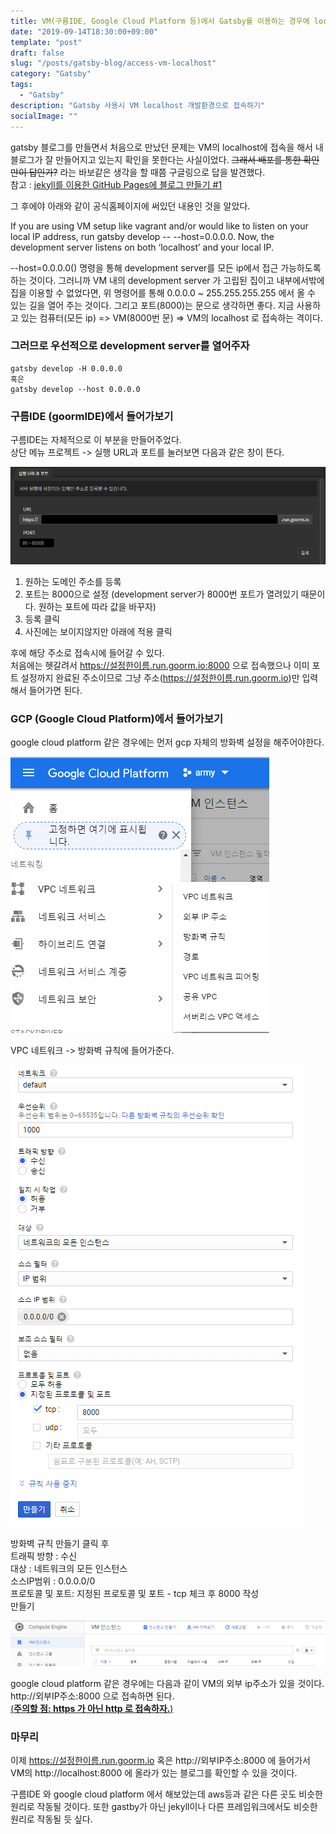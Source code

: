```yaml
---
title: VM(구름IDE, Google Cloud Platform 등)에서 Gatsby를 이용하는 경우에 localhost에 접속하기
date: "2019-09-14T18:30:00+09:00"
template: "post"
draft: false
slug: "/posts/gatsby-blog/access-vm-localhost"
category: "Gatsby"
tags:
  - "Gatsby"
description: "Gatsby 사용시 VM localhost 개발환경으로 접속하기"
socialImage: ""
---
```


gatsby 블로그를 만들면서 처음으로 만났던 문제는 VM의 localhost에 접속을 해서 내 블로그가 잘 만들어지고 있는지 확인을 못한다는 사실이었다. ~~그래서 배포를 통한 확인만이 답인가?~~ 라는 바보같은 생각을 할 때쯤 구글링으로 답을 발견했다.  
참고 : [jekyll를 이용한 GitHub Pages에 블로그 만들기 #1](https://geeklab.tistory.com/61?category=251056)

그 후에야 아래와 같이 공식홈페이지에 써있던 내용인 것을 알았다.

If you are using VM setup like vagrant and/or would like to listen on your local IP address, run gatsby develop -- --host=0.0.0.0. Now, the development server listens on both ‘localhost’ and your local IP.  

--host=0.0.0.0() 명령을 통해 development server를 모든 ip에서 접근 가능하도록 하는 것이다.
그러니까 VM 내의 development server 가 고립된 집이고 내부에서밖에 집을 이용할 수 없었다면, 위 명령어를 통해 0.0.0.0 ~ 255.255.255.255 에서 올 수 있는 길을 열어 주는 것이다. 그리고 포트(8000)는 문으로 생각하면 좋다. 
지금 사용하고 있는 컴퓨터(모든 ip) => VM(8000번 문) => VM의 localhost 로 접속하는 격이다.

### 그러므로 우선적으로 development server를 열어주자

```
gatsby develop -H 0.0.0.0
혹은
gatsby develop --host 0.0.0.0
```

### 구름IDE (goormIDE)에서 들어가보기

구름IDE는 자체적으로 이 부분을 만들어주었다.  
상단 메뉴 프로젝트 -> 실행 URL과 포트를 눌러보면 다음과 같은 창이 뜬다.  

![실행 URL과 포트](/media/gatsby-blog/url-port.PNG)  

1. 원하는 도메인 주소를 등록  
1. 포트는 8000으로 설정 (development server가 8000번 포트가 열려있기 때문이다. 원하는 포트에 따라 값을 바꾸자)  
1. 등록 클릭  
1. 사진에는 보이지않지만 아래에 적용 클릭  

후에 해당 주소로 접속시에 들어갈 수 있다.  
처음에는 헷갈려서 https://설정한이름.run.goorm.io:8000 으로 접속했으나 이미 포트 설정까지 완료된 주소이므로 그냥 주소(https://설정한이름.run.goorm.io)만 입력해서 들어가면 된다.

### GCP (Google Cloud Platform)에서 들어가보기

google cloud platform 같은 경우에는 먼저 gcp 자체의 방화벽 설정을 해주어야한다.  

![방화벽 규칙](/media/gatsby-blog/firewall.PNG)  

VPC 네트워크 -> 방화벽 규칙에 들어가준다.

![방화벽 규칙 만들기](/media/gatsby-blog/make-firewall.PNG)  

방화벽 규칙 만들기 클릭 후   
트래픽 방향 : 수신  
대상 : 네트워크의 모든 인스턴스  
소스IP범위 : 0.0.0.0/0  
프로토콜 및 포트: 지정된 프로토콜 및 포트 - tcp 체크 후 8000 작성  
만들기  

![외부 IP주소](/media/gatsby-blog/gcp-ip.PNG)  

google cloud platform 같은 경우에는 다음과 같이 VM의 외부 ip주소가 있을 것이다.  
http://외부IP주소:8000 으로 접속하면 된다.  
<u>(**주의할 점: https 가 아닌 http 로 접속하자.**)</u>

### 마무리

이제 https://설정한이름.run.goorm.io 혹은 http://외부IP주소:8000 에 들어가서 VM의 http://localhost:8000 에 올라가 있는 블로그를 확인할 수 있을 것이다.

구름IDE 와 google cloud platform 에서 해보았는데 aws등과 같은 다른 곳도 비슷한 원리로 작동될 것이다. 또한 gastby가 아닌 jekyll이나 다른 프레임워크에서도 비슷한 원리로 작동될 듯 싶다.
